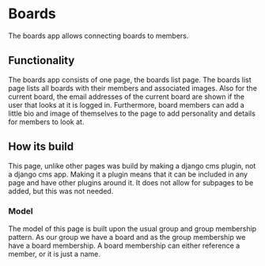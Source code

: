 # Boards
The boards app allows connecting boards to members.

## Functionality
The boards app consists of one page, the boards list page. The boards list page lists all boards with their members and associated images. Also for the current board, the email addresses of the current board are shown if the user that looks at it is logged in. Furthermore, board members can add a little bio and image of themselves to the page to add personality and details for members to look at.

## How its build
This page, unlike other pages was build by making a django cms plugin, not a django cms app. Making it a plugin means that it can be included in any page and have other plugins around it. It does not allow for subpages to be added, but this was not needed.

### Model
The model of this page is built upon the usual group and group membership pattern. As our group we have a board and as the group membership we have a board membership. A board membership can either reference a member, or it is just a name.